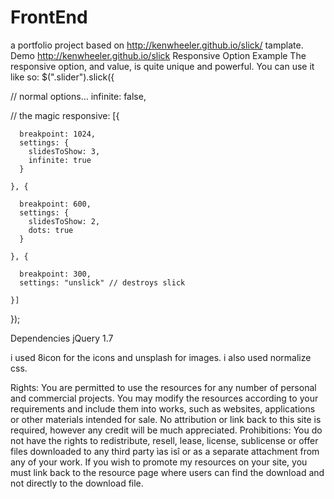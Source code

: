 # FrontEnd
a portfolio project based on http://kenwheeler.github.io/slick/ tamplate. 
Demo
http://kenwheeler.github.io/slick
Responsive Option Example
The responsive option, and value, is quite unique and powerful. You can use it like so:
$(".slider").slick({

  // normal options...
  infinite: false,

  // the magic
  responsive: [{

      breakpoint: 1024,
      settings: {
        slidesToShow: 3,
        infinite: true
      }

    }, {

      breakpoint: 600,
      settings: {
        slidesToShow: 2,
        dots: true
      }

    }, {

      breakpoint: 300,
      settings: "unslick" // destroys slick

    }]
});

Dependencies
jQuery 1.7

i used 8icon for the icons and unsplash for images.
i also used normalize css.

Rights: You are permitted to use the resources for any number of personal and commercial projects.
You may modify the resources according to your requirements and include them into works, such as websites, applications or other materials intended for sale.
No attribution or link back to this site is required, however any credit will be much appreciated.
Prohibitions: You do not have the rights to redistribute, resell, lease, license, sublicense or offer files downloaded 
to any third party ìas isî or as a separate attachment from any of your work. If you wish to promote my resources on your site, 
you must link back to the resource page where users can find the download and not directly to the download file.
